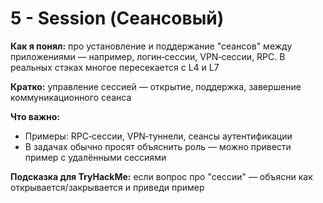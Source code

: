 # 5 - Session (Сеансовый)

**Как я понял:** про установление и поддержание "сеансов" между приложениями — например, логин‑сессии, VPN‑сессии, RPC. В реальных стэках многое пересекается с L4 и L7

**Кратко:** управление сессией — открытие, поддержка, завершение коммуникационного сеанса

**Что важно:**
- Примеры: RPC‑сессии, VPN‑туннели, сеансы аутентификации
- В задачах обычно просят объяснить роль — можно привести пример с удалёнными сессиями

**Подсказка для TryHackMe:** если вопрос про "сессии" — объясни как открывается/закрывается и приведи пример
